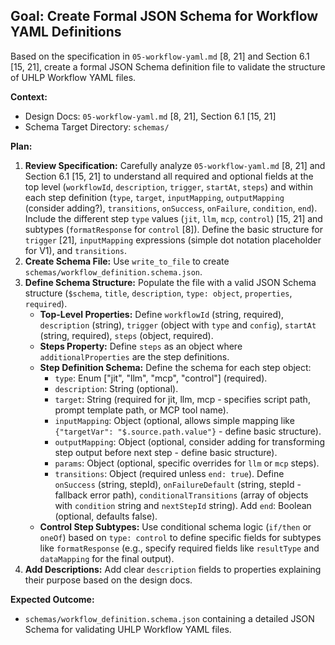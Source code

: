 ## Goal: Create Formal JSON Schema for Workflow YAML Definitions

Based on the specification in `05-workflow-yaml.md` [8, 21] and Section 6.1 [15, 21], create a formal JSON Schema definition file to validate the structure of UHLP Workflow YAML files.

**Context:**
*   Design Docs: `05-workflow-yaml.md` [8, 21], Section 6.1 [15, 21]
*   Schema Target Directory: `schemas/`

**Plan:**

1.  **Review Specification:** Carefully analyze `05-workflow-yaml.md` [8, 21] and Section 6.1 [15, 21] to understand all required and optional fields at the top level (`workflowId`, `description`, `trigger`, `startAt`, `steps`) and within each step definition (`type`, `target`, `inputMapping`, `outputMapping` (consider adding?), `transitions`, `onSuccess`, `onFailure`, `condition`, `end`). Include the different step `type` values (`jit`, `llm`, `mcp`, `control`) [15, 21] and subtypes (`formatResponse` for `control` [8]). Define the basic structure for `trigger` [21], `inputMapping` expressions (simple dot notation placeholder for V1), and `transitions`.
2.  **Create Schema File:** Use `write_to_file` to create `schemas/workflow_definition.schema.json`.
3.  **Define Schema Structure:** Populate the file with a valid JSON Schema structure (`$schema`, `title`, `description`, `type: object`, `properties`, `required`).
    *   **Top-Level Properties:** Define `workflowId` (string, required), `description` (string), `trigger` (object with `type` and `config`), `startAt` (string, required), `steps` (object, required).
    *   **Steps Property:** Define `steps` as an object where `additionalProperties` are the step definitions.
    *   **Step Definition Schema:** Define the schema for each step object:
        *   `type`: Enum ["jit", "llm", "mcp", "control"] (required).
        *   `description`: String (optional).
        *   `target`: String (required for jit, llm, mcp - specifies script path, prompt template path, or MCP tool name).
        *   `inputMapping`: Object (optional, allows simple mapping like `{"targetVar": "$.source.path.value"}` - define basic structure).
        *   `outputMapping`: Object (optional, consider adding for transforming step output before next step - define basic structure).
        *   `params`: Object (optional, specific overrides for `llm` or `mcp` steps).
        *   `transitions`: Object (required unless `end: true`). Define `onSuccess` (string, stepId), `onFailureDefault` (string, stepId - fallback error path), `conditionalTransitions` (array of objects with `condition` string and `nextStepId` string). Add `end`: Boolean (optional, defaults false).
    *   **Control Step Subtypes:** Use conditional schema logic (`if/then` or `oneOf`) based on `type: control` to define specific fields for subtypes like `formatResponse` (e.g., specify required fields like `resultType` and `dataMapping` for the final output).
4.  **Add Descriptions:** Add clear `description` fields to properties explaining their purpose based on the design docs.

**Expected Outcome:**
*   `schemas/workflow_definition.schema.json` containing a detailed JSON Schema for validating UHLP Workflow YAML files.